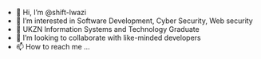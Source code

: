 - 👋 Hi, I’m @shift-lwazi
- 👀 I’m interested in Software Development, Cyber Security, Web security 
- 🌱 UKZN Information Systems and Technology Graduate 
- 💞️ I’m looking to collaborate with like-minded developers
- 📫 How to reach me ...

<!---
shift-lwazi/shift-lwazi is a ✨ special ✨ repository because its `README.md` (this file) appears on your GitHub profile.
You can click the Preview link to take a look at your changes.
--->
